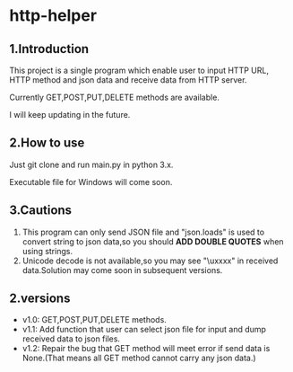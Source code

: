 # http-helper

## 1.Introduction

This project is a single program which enable user to input HTTP URL, HTTP method and json data and receive data from HTTP server.

Currently GET,POST,PUT,DELETE methods are available.

I will keep updating in the future.

## 2.How to use

Just git clone and run main.py in python 3.x.

Executable file for Windows will come soon.

## 3.Cautions

1. This program can only send JSON file and "json.loads" is used to convert string to json data,so you should **ADD DOUBLE QUOTES** when using strings.
2. Unicode decode is not available,so you may see "\uxxxx" in received data.Solution may come soon in subsequent versions.

## 2.versions

* v1.0: GET,POST,PUT,DELETE methods.
* v1.1: Add function that user can select json file for input and dump received data to json files.
* v1.2: Repair the bug that GET method will meet error if send data is None.(That means all GET method cannot carry any json data.)
